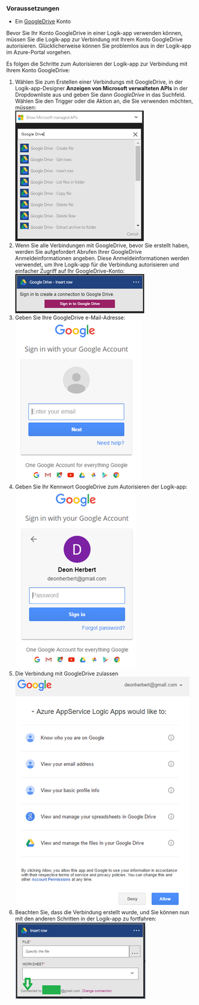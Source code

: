 ### <a name="prerequisites"></a>Voraussetzungen
* Ein [GoogleDrive](https://www.google.com/drive/) Konto  

Bevor Sie Ihr Konto GoogleDrive in einer Logik-app verwenden können, müssen Sie die Logik-app zur Verbindung mit Ihrem Konto GoogleDrive autorisieren. Glücklicherweise können Sie problemlos aus in der Logik-app im Azure-Portal vorgehen.  

Es folgen die Schritte zum Autorisieren der Logik-app zur Verbindung mit Ihrem Konto GoogleDrive:  

1. Wählen Sie zum Erstellen einer Verbindungs mit GoogleDrive, in der Logik-app-Designer **Anzeigen von Microsoft verwalteten APIs** in der Dropdownliste aus und geben Sie dann *GoogleDrive* in das Suchfeld. Wählen Sie den Trigger oder die Aktion an, die Sie verwenden möchten, müssen:  
   ![GoogleDrive Verbindung Erstellungsschritt](./media/connectors-create-api-googledrive/googledrive-1.png)  
2. Wenn Sie alle Verbindungen mit GoogleDrive, bevor Sie erstellt haben, werden Sie aufgefordert Abrufen Ihrer GoogleDrive Anmeldeinformationen angeben. Diese Anmeldeinformationen werden verwendet, um Ihre Logik-app für die Verbindung autorisieren und einfacher Zugriff auf Ihr GoogleDrive-Konto:  
   ![GoogleDrive Verbindung Erstellungsschritt](./media/connectors-create-api-googledrive/googledrive-2.png)  
3. Geben Sie Ihre GoogleDrive e-Mail-Adresse:  
   ![GoogleDrive Verbindung Erstellungsschritt](./media/connectors-create-api-googledrive/googledrive-3.png)  
4. Geben Sie Ihr Kennwort GoogleDrive zum Autorisieren der Logik-app:  
   ![GoogleDrive Verbindung Erstellungsschritt](./media/connectors-create-api-googledrive/googledrive-4.png)
5. Die Verbindung mit GoogleDrive zulassen  
   ![GoogleDrive Verbindung Erstellungsschritt](./media/connectors-create-api-googledrive/googledrive-5.png)  
6. Beachten Sie, dass die Verbindung erstellt wurde, und Sie können nun mit den anderen Schritten in der Logik-app zu fortfahren:  
   ![GoogleDrive Verbindung Erstellungsschritt](./media/connectors-create-api-googledrive/googledrive-6.png)  

